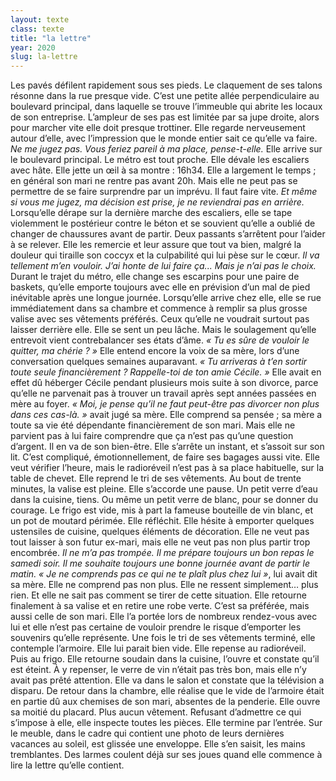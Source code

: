 ```yaml
---
layout: texte
class: texte
title: "la lettre"
year: 2020
slug: la-lettre
---
```


Les pavés défilent rapidement sous ses pieds. Le claquement de ses talons résonne dans la rue presque vide. C’est une petite allée perpendiculaire au boulevard principal, dans laquelle se trouve l’immeuble qui abrite les locaux de son entreprise. L’ampleur de ses pas est limitée par sa jupe droite, alors pour marcher vite elle doit presque trottiner. Elle regarde nerveusement autour d’elle, avec l’impression que le monde entier sait ce qu’elle va faire.
*Ne me jugez pas. Vous feriez pareil à ma place, pense-t-elle.*
Elle arrive sur le boulevard principal. Le métro est tout proche. Elle dévale les escaliers avec hâte. Elle jette un œil à sa montre&nbsp;: 16h34. Elle a largement le temps&nbsp;; en général son mari ne rentre pas avant 20h. Mais elle ne peut pas se permettre de se faire surprendre par un imprévu. Il faut faire vite.
*Et même si vous me jugez, ma décision est prise, je ne reviendrai pas en arrière.*
Lorsqu’elle dérape sur la dernière marche des escaliers, elle se tape violemment le postérieur contre le béton et se souvient qu’elle a oublié de changer de chaussures avant de partir. Deux passants s’arrêtent pour l’aider à se relever. Elle les remercie et leur assure que tout va bien, malgré la douleur qui tiraille son coccyx et la culpabilité qui lui pèse sur le cœur.
*Il va tellement m’en vouloir. J’ai honte de lui faire ça... Mais je n’ai pas le choix.*
Durant le trajet du métro, elle change ses escarpins pour une paire de baskets, qu’elle emporte toujours avec elle en prévision d’un mal de pied inévitable après une longue journée.
Lorsqu’elle arrive chez elle, elle se rue immédiatement dans sa chambre et commence à remplir sa plus grosse valise avec ses vêtements préférés. Ceux qu’elle ne voudrait surtout pas laisser derrière elle. 
Elle se sent un peu lâche. Mais le soulagement qu’elle entrevoit vient contrebalancer ses états d’âme.
*«&nbsp;Tu es sûre de vouloir le quitter, ma chérie&nbsp;?&nbsp;»* Elle entend encore la voix de sa mère, lors d’une conversation quelques semaines auparavant. *«&nbsp;Tu arriveras à t’en sortir toute seule financièrement&nbsp;? Rappelle-toi de ton amie Cécile.&nbsp;»* Elle avait en effet dû héberger Cécile pendant plusieurs mois suite à son divorce, parce qu’elle ne parvenait pas à trouver un travail après sept années passées en mère au foyer. *«&nbsp;Moi, je pense qu’il ne faut peut-être pas divorcer non plus dans ces cas-là.&nbsp;»* avait jugé sa mère. Elle comprend sa pensée&nbsp;; sa mère a toute sa vie été dépendante financièrement de son mari. Mais elle ne parvient pas à lui faire comprendre que ça n’est pas qu’une question d’argent. Il en va de son bien-être. 
Elle s’arrête un instant, et s’assoit sur son lit. C’est compliqué, émotionnellement, de faire ses bagages aussi vite. Elle veut vérifier l’heure, mais le radioréveil n’est pas à sa place habituelle, sur la table de chevet. Elle reprend le tri de ses vêtements.
Au bout de trente minutes, la valise est pleine. Elle s’accorde une pause. Un petit verre d’eau dans la cuisine, tiens. Ou même un petit verre de blanc, pour se donner du courage. Le frigo est vide, mis à part la fameuse bouteille de vin blanc, et un pot de moutard périmée.
Elle réfléchit. Elle hésite à emporter quelques ustensiles de cuisine, quelques éléments de décoration. Elle ne veut pas tout laisser à son futur ex-mari, mais elle ne veut pas non plus partir trop encombrée. 
*Il ne m’a pas trompée. Il me prépare toujours un bon repas le samedi soir. Il me souhaite toujours une bonne journée avant de partir le matin. «&nbsp;Je ne comprends pas ce qui ne te plaît plus chez lui&nbsp;»*, lui avait dit sa mère. Elle ne comprend pas non plus. Elle ne ressent simplement… plus rien. Et elle ne sait pas comment se tirer de cette situation.
Elle retourne finalement à sa valise et en retire une robe verte. C’est sa préférée, mais aussi celle de son mari. Elle l’a portée lors de nombreux rendez-vous avec lui et elle n’est pas certaine de vouloir prendre le risque d’emporter les souvenirs qu’elle représente.
Une fois le tri de ses vêtements terminé, elle contemple l’armoire. Elle lui parait bien vide. Elle repense au radioréveil. Puis au frigo. Elle retourne soudain dans la cuisine, l’ouvre et constate qu’il est éteint. À y repenser, le verre de vin n’était pas très bon, mais elle n’y avait pas prêté attention. Elle va dans le salon et constate que la télévision a disparu. De retour dans la chambre, elle réalise que le vide de l’armoire était en partie dû aux chemises de son mari, absentes de la penderie. Elle ouvre sa moitié du placard. Plus aucun vêtement.
Refusant d’admettre ce qui s’impose à elle, elle inspecte toutes les pièces. Elle termine par l’entrée. Sur le meuble, dans le cadre qui contient une photo de leurs dernières vacances au soleil, est glissée une enveloppe. Elle s’en saisit, les mains tremblantes.
Des larmes coulent déjà sur ses joues quand elle commence à lire la lettre qu’elle contient.
